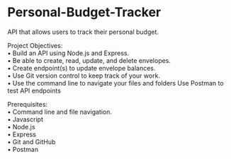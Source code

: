 # Personal-Budget-Tracker
API that allows users to track their personal budget.

Project Objectives:<br>
• Build an API using Node.js and Express. <br>
• Be able to create, read, update, and delete envelopes. <br>
• Create endpoint(s) to update envelope balances. <br>
• Use Git version control to keep track of your work. <br>
• Use the command line to navigate your files and folders Use Postman to test API endpoints<br>

Prerequisites:<br>
• Command line and file navigation.<br>
• Javascript<br>
• Node.js<br>
• Express<br>
• Git and GitHub<br>
• Postman<br>
